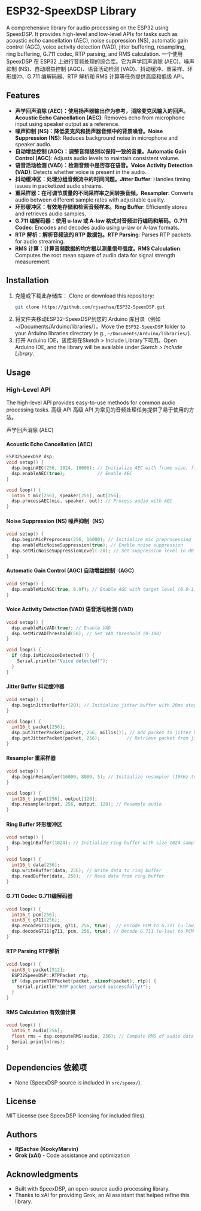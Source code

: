 # ESP32-SpeexDSP Library

A comprehensive library for audio processing on the ESP32 using SpeexDSP. It provides high-level and low-level APIs for tasks such as acoustic echo cancellation (AEC), noise suppression (NS), automatic gain control (AGC), voice activity detection (VAD), jitter buffering, resampling, ring buffering, G.711 codec, RTP parsing, and RMS calculation.
一个使用 SpeexDSP 在 ESP32 上进行音频处理的综合库。它为声学回声消除 (AEC)、噪声抑制 (NS)、自动增益控制 (AGC)、语音活动检测 (VAD)、抖动缓冲、重采样、环形缓冲、G.711 编解码器、RTP 解析和 RMS 计算等任务提供高级和低级 API。
## Features
- **声学回声消除 (AEC)：使用扬声器输出作为参考，消除麦克风输入的回声。Acoustic Echo Cancellation (AEC)**: Removes echo from microphone input using speaker output as a reference.
- **噪声抑制 (NS)：降低麦克风和扬声器音频中的背景噪音。Noise Suppression (NS)**: Reduces background noise in microphone and speaker audio.
- **自动增益控制 (AGC)：调整音频级别以保持一致的音量。Automatic Gain Control (AGC)**: Adjusts audio levels to maintain consistent volume.
- **语音活动检测 (VAD)：检测音频中是否存在语音。Voice Activity Detection (VAD)**: Detects whether voice is present in the audio.
- **抖动缓冲区：处理分组音频流中的时间问题。Jitter Buffer**: Handles timing issues in packetized audio streams.
- **重采样器：在可调节质量的不同采样率之间转换音频。Resampler**: Converts audio between different sample rates with adjustable quality.
- **环形缓冲区：有效地存储和检索音频样本。Ring Buffer**: Efficiently stores and retrieves audio samples.
- **G.711 编解码器：使用 u-law 或 A-law 格式对音频进行编码和解码。G.711 Codec**: Encodes and decodes audio using u-law or A-law formats.
- **RTP 解析：解析音频流的 RTP 数据包。RTP Parsing**: Parses RTP packets for audio streaming.
- **RMS 计算：计算音频数据的均方根以测量信号强度。RMS Calculation**: Computes the root mean square of audio data for signal strength measurement.


## Installation
1. 克隆或下载此存储库： Clone or download this repository:
   ```bash
   git clone https://github.com/rjsachse/ESP32-SpeexDSP.git
   ```
2. 将文件夹移动ESP32-SpeexDSP到您的 Arduino 库目录（例如~/Documents/Arduino/libraries/）。Move the `ESP32-SpeexDSP` folder to your Arduino libraries directory (e.g., `~/Documents/Arduino/libraries/`).
3. 打开 Arduino IDE，该库将在Sketch > Include Library下可用。Open Arduino IDE, and the library will be available under *Sketch > Include Library*.

## Usage
### High-Level API
The high-level API provides easy-to-use methods for common audio processing tasks.
高级 API
高级 API 为常见的音频处理任务提供了易于使用的方法。

声学回声消除 (AEC)

#### Acoustic Echo Cancellation (AEC)
```cpp
ESP32SpeexDSP dsp;
void setup() {
  dsp.beginAEC(256, 1024, 16000); // Initialize AEC with frame size, filter length, and sample rate
  dsp.enableAEC(true);            // Enable AEC
}

void loop() {
  int16_t mic[256], speaker[256], out[256];
  dsp.processAEC(mic, speaker, out); // Process audio with AEC
}
```

#### Noise Suppression (NS) 噪声抑制（NS）

```cpp
void setup() {
  dsp.beginMicPreprocess(256, 16000); // Initialize mic preprocessing
  dsp.enableMicNoiseSuppression(true); // Enable noise suppression
  dsp.setMicNoiseSuppressionLevel(-20); // Set suppression level in dB
}
```

#### Automatic Gain Control (AGC) 自动增益控制（AGC）

```cpp
void setup() {
  dsp.enableMicAGC(true, 0.9f); // Enable AGC with target level (0.0-1.0)
}
```

#### Voice Activity Detection (VAD) 语音活动检测 (VAD)

```cpp
void setup() {
  dsp.enableMicVAD(true); // Enable VAD
  dsp.setMicVADThreshold(50); // Set VAD threshold (0-100)
}

void loop() {
  if (dsp.isMicVoiceDetected()) {
    Serial.println("Voice detected!");
  }
}
```

#### Jitter Buffer 抖动缓冲器

```cpp
void setup() {
  dsp.beginJitterBuffer(20); // Initialize jitter buffer with 20ms step size
}

void loop() {
  int16_t packet[256];
  dsp.putJitterPacket(packet, 256, millis()); // Add packet to jitter buffer
  dsp.getJitterPacket(packet, 256);          // Retrieve packet from jitter buffer
}
```

#### Resampler 重采样器

```cpp
void setup() {
  dsp.beginResampler(16000, 8000, 5); // Initialize resampler (16kHz to 8kHz, quality 5)
}

void loop() {
  int16_t input[256], output[128];
  dsp.resample(input, 256, output, 128); // Resample audio
}
```

#### Ring Buffer 环形缓冲区

```cpp
void setup() {
  dsp.beginBuffer(1024); // Initialize ring buffer with size 1024 samples
}

void loop() {
  int16_t data[256];
  dsp.writeBuffer(data, 256); // Write data to ring buffer
  dsp.readBuffer(data, 256);  // Read data from ring buffer
}
```

#### G.711 Codec G.711编解码器

```cpp
void loop() {
  int16_t pcm[256];
  uint8_t g711[256];
  dsp.encodeG711(pcm, g711, 256, true);  // Encode PCM to G.711 (u-law)
  dsp.decodeG711(g711, pcm, 256, true); // Decode G.711 (u-law) to PCM
}
```

#### RTP Parsing RTP解析

```cpp
void loop() {
  uint8_t packet[512];
  ESP32SpeexDSP::RTPPacket rtp;
  if (dsp.parseRTPPacket(packet, sizeof(packet), rtp)) {
    Serial.println("RTP packet parsed successfully!");
  }
}
```

#### RMS Calculation 有效值计算

```cpp
void loop() {
  int16_t audio[256];
  float rms = dsp.computeRMS(audio, 256); // Compute RMS of audio data
  Serial.println(rms);
}
```

## Dependencies 依赖项

- None (SpeexDSP source is included in `src/speex/`).

## License
MIT License (see SpeexDSP licensing for included files).

## Authors
- **RjSachse (KookyMarvin)** 
- **Grok (xAI)** - Code assistance and optimization

## Acknowledgments
- Built with SpeexDSP, an open-source audio processing library.
- Thanks to xAI for providing Grok, an AI assistant that helped refine this library.
